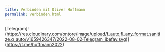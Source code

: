 ```yaml
---
title: Verbinden mit Oliver Hoffmann
permalink: verbinden.html
---
```


[Telegram]!(https://res.cloudinary.com/ontore/image/upload/f_auto,fl_any_format.sanitize,q_auto/v1659426347/2022-08-02-Telegram_ibefav.svg)](https://t.me/hoffmann2022)
